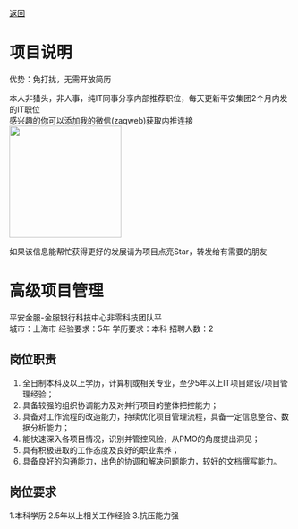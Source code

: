 [返回](../../)

# 项目说明

优势：免打扰，无需开放简历

本人非猎头，非人事，纯IT同事分享内部推荐职位，每天更新平安集团2个月内发的IT职位  
感兴趣的你可以添加我的微信(zaqweb)获取内推连接  
<img src="https://github.com/zaqweb/PA-IT-JOBS/blob/master/WechatICode.jpeg"  height="200" width="200">

如果该信息能帮忙获得更好的发展请为项目点亮Star，转发给有需要的朋友

# 高级项目管理
平安金服-金服银行科技中心非零科技团队平  
城市：上海市 经验要求：5年 学历要求：本科  招聘人数：2

## 岗位职责
1.	全日制本科及以上学历，计算机或相关专业，至少5年以上IT项目建设/项目管理经验；
2.	具备较强的组织协调能力及对并行项目的整体把控能力；
3.	具备对工作流程的改造能力，持续优化项目管理流程，具备一定信息整合、数据分析能力；
4.	能快速深入各项目情况，识别并管控风险，从PMO的角度提出洞见；
5.	具有积极进取的工作态度及良好的职业素养；
6.	具备良好的沟通能力，出色的协调和解决问题能力，较好的文档撰写能力。

## 岗位要求
1.本科学历
2.5年以上相关工作经验
3.抗压能力强




